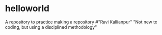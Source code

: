 # helloworld
A repository to practice making a repository
#"Ravi Kallianpur" "Not new to coding, but using a disciplined methodology"
